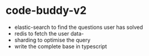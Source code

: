 # code-buddy-v2

- elastic-search to find the questions user has solved
- redis to fetch the user data-
- sharding to optimise the query
- write the complete base in typescript
